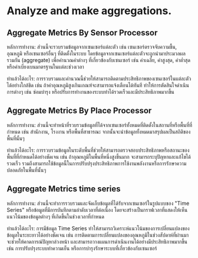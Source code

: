 # Analyze and make aggregations.

## Aggregate Metrics By Sensor Processor

หลักการทำงาน: ส่วนนี้จะรวบรวมข้อมูลจากเซนเซอร์แต่ละตัว เช่น เซนเซอร์ตรวจจับความชื้น, อุณหภูมิ หรือเซนเซอร์อื่นๆ ที่ติดตั้งในระบบ โดยข้อมูลจากเซนเซอร์แต่ละตัวจะถูกนำมาประมวลผลรวมกัน (aggregate) เพื่อคำนวณค่าต่างๆ ที่เกี่ยวข้องกับเซนเซอร์ เช่น ค่าเฉลี่ย, ค่าสูงสุด, ค่าต่ำสุด หรือค่าเบี่ยงเบนมาตรฐานในแต่ละช่วงเวลา

ทำแล้วได้อะไร: การรวบรวมและคำนวณนี้ช่วยให้สามารถติดตามประสิทธิภาพของเซนเซอร์ในแต่ละตัวได้อย่างใกล้ชิด เช่น ถ้าค่าอุณหภูมิสูงเกินเกณฑ์จะสามารถแจ้งเตือนได้ทันที ทำให้การตัดสินใจดำเนินการต่างๆ เช่น ซ่อมบำรุง หรือปรับการทำงานของระบบทำได้รวดเร็วและมีประสิทธิภาพมากขึ้น

## Aggregate Metrics By Place Processor

หลักการทำงาน: ส่วนนี้จะทำหน้าที่รวบรวมข้อมูลที่ได้จากเซนเซอร์ทั้งหมดที่ติดตั้งในสถานที่หรือพื้นที่ที่กำหนด เช่น สำนักงาน, โรงงาน หรือพื้นที่สาธารณะ จากนั้นจะนำข้อมูลทั้งหมดมาสรุปผลเป็นสถิติของพื้นที่นั้นๆ

ทำแล้วได้อะไร: การรวบรวมข้อมูลในระดับพื้นที่ช่วยให้สามารถตรวจสอบประสิทธิภาพหรือสถานะของพื้นที่ที่กำหนดได้อย่างชัดเจน เช่น ถ้าอุณหภูมิในพื้นที่หนึ่งสูงขึ้นมาก จะสามารถระบุปัญหาและแก้ไขได้รวดเร็ว รวมถึงสามารถใช้ข้อมูลนี้ในการปรับปรุงประสิทธิภาพการใช้งานพลังงานหรือการรักษาความปลอดภัยในพื้นที่นั้นๆ

## Aggregate Metrics time series

หลักการทำงาน: ส่วนนี้จะทำการรวบรวมและจัดเก็บข้อมูลที่ได้รับจากเซนเซอร์ในรูปแบบของ "Time Series" หรือข้อมูลที่มีการบันทึกตามลำดับเวลาที่ต่อเนื่อง โดยจะสร้างเป็นกราฟเวลาที่แสดงให้เห็นแนวโน้มของข้อมูลต่างๆ ที่เกิดขึ้นในช่วงเวลาที่กำหนด

ทำแล้วได้อะไร: การมีข้อมูล Time Series ทำให้สามารถวิเคราะห์แนวโน้มของการเปลี่ยนแปลงของข้อมูลในระยะยาวได้อย่างชัดเจน เช่น การติดตามการเปลี่ยนแปลงของอุณหภูมิในช่วงสัปดาห์ที่ผ่านมา จะช่วยให้คาดการณ์ปัญหาล่วงหน้า และสามารถวางแผนการดำเนินงานได้อย่างมีประสิทธิภาพมากขึ้น เช่น การปรับปรุงระบบทำความเย็น หรือการบำรุงรักษาระบบที่เกี่ยวข้องกับเซนเซอร์
